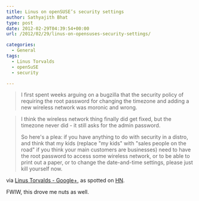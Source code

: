 ```yaml
---
title: Linus on openSUSE’s security settings
author: Sathyajith Bhat
type: post
date: 2012-02-29T04:39:54+00:00
url: /2012/02/29/linus-on-opensuses-security-settings/

categories:
  - General
tags:
  - Linus Torvalds
  - openSuSE
  - security

---
```

> I first spent weeks arguing on a bugzilla that the security policy of requiring the root password for changing the timezone and adding a new wireless network was moronic and wrong.
  
> I think the wireless network thing finally did get fixed, but the timezone never did - it still asks for the admin password.
> 
> So here's a plea: if you have anything to do with security in a distro, and think that my kids (replace "my kids" with "sales people on the road" if you think your main customers are businesses) need to have the root password to access some wireless network, or to be able to print out a paper, or to change the date-and-time settings, please just kill yourself now.

via [Linus Torvalds - Google+][1], as spotted on [HN][2].

FWIW, this drove me nuts as well.

 [1]: https://plus.google.com/102150693225130002912/posts
 [2]: https://news.ycombinator.com/item?id=3644907
